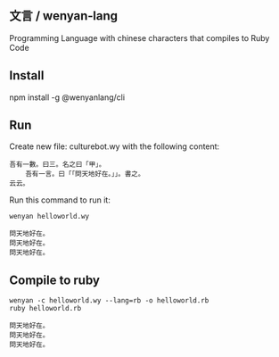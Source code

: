 ## 文言 / wenyan‑lang

Programming Language with chinese characters that compiles to Ruby Code

## Install
npm install -g @wenyanlang/cli

## Run
Create new file: culturebot.wy with the following content:

```
吾有一數。曰三。名之曰「甲」。
	吾有一言。曰「「問天地好在。」」。書之。
云云。
```

Run this command to run it:
```
wenyan helloworld.wy

問天地好在。
問天地好在。
問天地好在。
```

## Compile to ruby
```
wenyan -c helloworld.wy --lang=rb -o helloworld.rb
ruby helloworld.rb

問天地好在。
問天地好在。
問天地好在。
```


